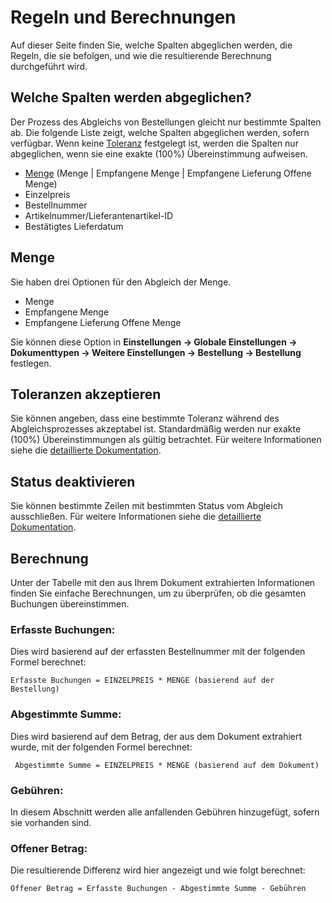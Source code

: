 # Regeln und Berechnungen

Auf dieser Seite finden Sie, welche Spalten abgeglichen werden, die Regeln, die sie befolgen, und wie die resultierende Berechnung durchgeführt wird.

## Welche Spalten werden abgeglichen?

Der Prozess des Abgleichs von Bestellungen gleicht nur bestimmte Spalten ab. Die folgende Liste zeigt, welche Spalten abgeglichen werden, sofern verfügbar. Wenn keine [Toleranz](rules-and-calculations.md#toleranzen-akzeptieren) festgelegt ist, werden die Spalten nur abgeglichen, wenn sie eine exakte (100%) Übereinstimmung aufweisen.

* [Menge](rules-and-calculations.md#menge) (Menge | Empfangene Menge | Empfangene Lieferung Offene Menge)
* Einzelpreis
* Bestellnummer
* Artikelnummer/Lieferantenartikel-ID
* Bestätigtes Lieferdatum

## Menge

Sie haben drei Optionen für den Abgleich der Menge.

* Menge
* Empfangene Menge
* Empfangene Lieferung Offene Menge

Sie können diese Option in **Einstellungen → Globale Einstellungen → Dokumenttypen → Weitere Einstellungen → Bestellung → Bestellung** festlegen.

## Toleranzen akzeptieren

Sie können angeben, dass eine bestimmte Toleranz während des Abgleichsprozesses akzeptabel ist. Standardmäßig werden nur exakte (100%) Übereinstimmungen als gültig betrachtet. Für weitere Informationen siehe die [detaillierte Dokumentation](../../../administration-and-setup/settings/global-settings/document-types/more-settings/purchase-order/purchase-order-tolerance-settings-additional-purchase-order-tolerance.md).

## Status deaktivieren

Sie können bestimmte Zeilen mit bestimmten Status vom Abgleich ausschließen. Für weitere Informationen siehe die [detaillierte Dokumentation](../../../administration-and-setup/settings/global-settings/document-types/more-settings/purchase-order/purchase-order-disable-statuses.md).

## Berechnung

Unter der Tabelle mit den aus Ihrem Dokument extrahierten Informationen finden Sie einfache Berechnungen, um zu überprüfen, ob die gesamten Buchungen übereinstimmen.

### Erfasste Buchungen:

Dies wird basierend auf der erfassten Bestellnummer mit der folgenden Formel berechnet:

```
Erfasste Buchungen = EINZELPREIS * MENGE (basierend auf der Bestellung)
```

### Abgestimmte Summe:

Dies wird basierend auf dem Betrag, der aus dem Dokument extrahiert wurde, mit der folgenden Formel berechnet:

```
 Abgestimmte Summe = EINZELPREIS * MENGE (basierend auf dem Dokument)
```

### **Gebühren:**

In diesem Abschnitt werden alle anfallenden Gebühren hinzugefügt, sofern sie vorhanden sind.

### Offener Betrag:

Die resultierende Differenz wird hier angezeigt und wie folgt berechnet:

```
Offener Betrag = Erfasste Buchungen - Abgestimmte Summe - Gebühren
```
